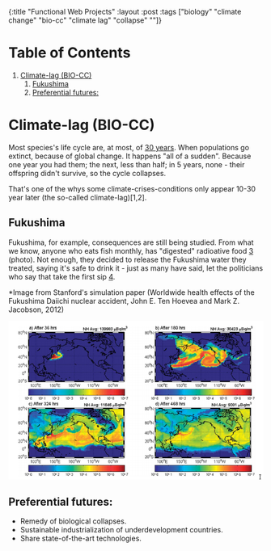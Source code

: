 {:title "Functional Web Projects"
 :layout :post
 :tags  ["biology" "climate change" "bio-cc" "climate lag" "collapse" ""]}

# Table of Contents

1.  [Climate-lag (BIO-CC)](#org16dfb1d)
    1.  [Fukushima](#org8322061)
    2.  [Preferential futures:](#orgaf634ea)


<a id="org16dfb1d"></a>

# Climate-lag (BIO-CC)

Most species's life cycle are, at most, of [30 years](https://tpwd.texas.gov/publications/nonpwdpubs/young_naturalist/animals/animal_life_spans/). When populations
go extinct, because of global change. It happens "all of a
sudden". Because one year you had them; the next, less than half; in 5
years, none - their offspring didn't survive, so the cycle collapses.

That's one of the whys some climate-crises-conditions only appear
10-30 year later (the so-called climate-lag)[1,2].


<a id="org8322061"></a>

## Fukushima

Fukushima, for example, consequences are still being studied. From
what we know, anyone who eats fish monthly, has "digested" radioative
food [3] (photo). Not enough, they decided to release the Fukushima
water they treated, saying it's safe to drink it - just as many have
said, let the politicians who say that take the first sip [4].

\*Image from Stanford's simulation paper (Worldwide health effects of the Fukushima Daiichi nuclear accident, John E. Ten Hoevea and Mark Z. Jacobson, 2012)

[![img](../../img/simulation.png)](file:///home/buddhilw/PP/ClojureScript/Blobing/content/img/simulation.png)


<a id="orgaf634ea"></a>

## Preferential futures:

-   Remedy of biological collapses.
-   Sustainable industrialization of underdevelopment countries.
-   Share state-of-the-art technologies.

[1]: <https://iopscience.iop.org/article/10.1088/1748-9326/9/12/124002/pdf>
[2]: <https://climate.nasa.gov/effects/>
[3]: <https://web.stanford.edu/group/efmh/jacobson/TenHoeveEES12.pdf>
[4]: <https://www.reuters.com/business/environment/countries-react-japans-plans-release-fukushima-water-into-ocean-2021-04-13/>

